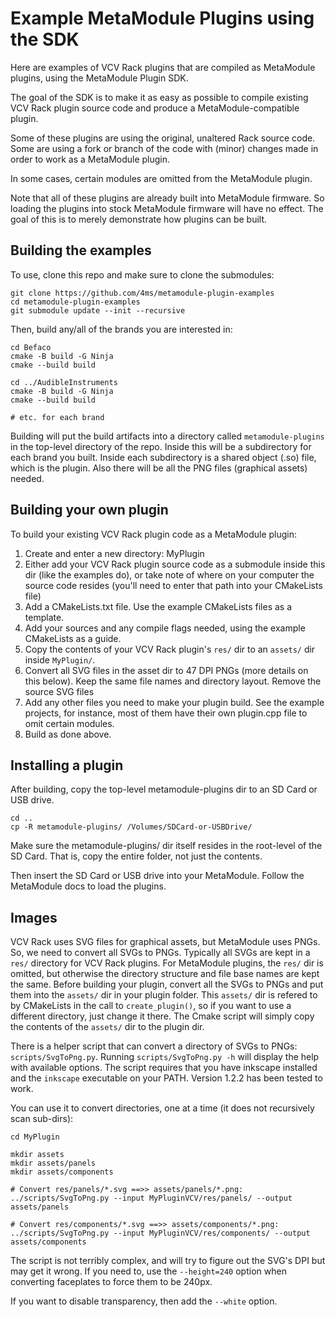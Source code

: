 # Example MetaModule Plugins using the SDK

Here are examples of VCV Rack plugins that are compiled as MetaModule plugins, using the MetaModule Plugin SDK.

The goal of the SDK is to make it as easy as possible to compile existing VCV Rack plugin source code 
and produce a MetaModule-compatible plugin.

Some of these plugins are using the original, unaltered Rack source code. Some are using a fork or branch of the code with
(minor) changes made in order to work as a MetaModule plugin.

In some cases, certain modules are omitted from the MetaModule plugin.

Note that all of these plugins are already built into MetaModule firmware. So loading the plugins into stock MetaModule
firmware will have no effect. The goal of this is to merely demonstrate how plugins can be built.

## Building the examples

To use, clone this repo and make sure to clone the submodules:

```
git clone https://github.com/4ms/metamodule-plugin-examples
cd metamodule-plugin-examples
git submodule update --init --recursive
```

Then, build any/all of the brands you are interested in:

```
cd Befaco
cmake -B build -G Ninja
cmake --build build

cd ../AudibleInstruments
cmake -B build -G Ninja
cmake --build build

# etc. for each brand
```

Building will put the build artifacts into a directory called `metamodule-plugins` in the top-level directory of the repo.
Inside this will be a subdirectory for each brand you built. Inside each subdirectory is a shared object (.so) file, which
is the plugin. Also there will be all the PNG files (graphical assets) needed.

## Building your own plugin


To build your existing VCV Rack plugin code as a MetaModule plugin:

1. Create and enter a new directory: MyPlugin
2. Either add your VCV Rack plugin source code as a submodule inside this dir (like the examples do), or
   take note of where on your computer the source code resides (you'll need to enter that path into your CMakeLists file)
3. Add a CMakeLists.txt file. Use the example CMakeLists files as a template. 
4. Add your sources and any compile flags needed, using the example CMakeLists as a guide.
5. Copy the contents of your VCV Rack plugin's `res/` dir to an `assets/` dir inside `MyPlugin/`.
6. Convert all SVG files in the asset dir to 47 DPI PNGs (more details on this below). Keep the same file names and directory layout. Remove the source SVG files
7. Add any other files you need to make your plugin build. See the example projects, for instance, most of them have their own plugin.cpp file to omit certain modules.
8. Build as done above.


## Installing a plugin

After building, copy the top-level metamodule-plugins dir to an SD Card or USB drive.

```
cd ..
cp -R metamodule-plugins/ /Volumes/SDCard-or-USBDrive/

```
Make sure the metamodule-plugins/ dir itself resides in the root-level of the SD Card. That is, copy the entire folder, not just the contents.

Then insert the SD Card or USB drive into your MetaModule. Follow the MetaModule docs to load the plugins.


## Images

VCV Rack uses SVG files for graphical assets, but MetaModule uses PNGs.
So, we need to convert all SVGs to PNGs. Typically all SVGs are kept in a `res/` directory for VCV Rack plugins.
For MetaModule plugins, the `res/` dir is omitted, but otherwise the directory structure and file base names are kept the same. 
Before building your plugin, convert all the SVGs to PNGs and put them into the `assets/` dir in your plugin folder.
This `assets/` dir is refered to by CMakeLists in the call to `create_plugin()`, so if you want to use a different directory, 
just change it there. The Cmake script will simply copy the contents of the `assets/` dir to the plugin dir.

There is a helper script that can convert a directory of SVGs to PNGs: `scripts/SvgToPng.py`.
Running `scripts/SvgToPng.py -h` will display the help with available options.
The script requires that you have inkscape installed and the `inkscape` executable on your PATH.
Version 1.2.2 has been tested to work.

You can use it to convert directories, one at a time (it does not recursively scan sub-dirs):

```
cd MyPlugin

mkdir assets
mkdir assets/panels
mkdir assets/components

# Convert res/panels/*.svg ==>> assets/panels/*.png:
../scripts/SvgToPng.py --input MyPluginVCV/res/panels/ --output assets/panels

# Convert res/components/*.svg ==>> assets/components/*.png:
../scripts/SvgToPng.py --input MyPluginVCV/res/components/ --output assets/components

```

The script is not terribly complex, and will try to figure out the SVG's DPI but may get it wrong.
If you need to, use the `--height=240` option when converting faceplates to force them to be 240px.

If you want to disable transparency, then add the `--white` option.

